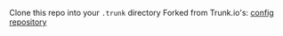 Clone this repo into your `.trunk` directory
Forked from Trunk.io's: [config repository](https://github.com/trunk-io/configs)
